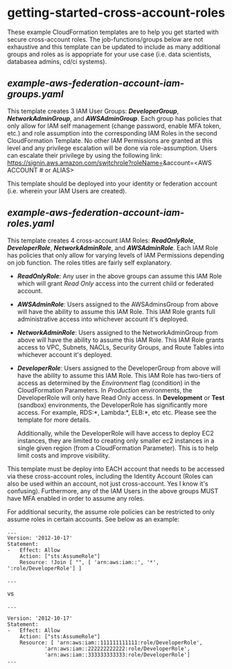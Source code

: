 
# getting-started-cross-account-roles

These example CloudFormation templates are to help you get started with secure cross-account roles. The job-functions/groups below are not exhaustive and this template can be updated to include as many additional groups and roles as is appopriate for your use case (i.e. data scientists, databasea admins, cd/ci systems).
 
## ***example-aws-federation-account-iam-groups.yaml***
  
This template creates 3 IAM User Groups: ***DeveloperGroup***, ***NetworkAdminGroup***, and ***AWSAdminGroup***. Each group has policies that only allow for IAM self management (change password, enable MFA token, etc.) and role assumption into the corresponding IAM Roles in the second CloudFormation Template. No other IAM Permissions are granted at this level and any privilege escalation will be done via role-assumption. Users can escalate their privilege by using the following link: https://signin.aws.amazon.com/switchrole?roleName=<IAM ROLE NAME TO BE ASSUMED>&account=<AWS ACCOUNT # or ALIAS>

  

This template should be deployed into your identity or federation account (i.e. wherein your IAM Users are created).  

## ***example-aws-federation-account-iam-roles.yaml***

This template creates 4 cross-account IAM Roles: ***ReadOnlyRole***, ***DeveloperRole***, ***NetworkAdminRole***, and ***AWSAdminRole***. Each IAM Role has policies that only allow for varying levels of IAM Permissions depending on job function. The roles titles are fairly self explanatory.

* ***ReadOnlyRole***: Any user in the above groups can assume this IAM Role which will grant *Read Only* access into the current child or federated account.

* ***AWSAdminRole***: Users assigned to the AWSAdminsGroup from above will have the ability to assume this IAM Role. This IAM Role grants full administrative access into whichever account it's deployed.

* ***NetworkAdminRole***: Users assigned to the NetworkAdminGroup from above will have the ability to assume this IAM Role. This IAM Role grants access to VPC, Subnets, NACLs, Security Groups, and Route Tables into whichever account it's deployed.

* ***DeveloperRole***: Users assigned to the DeveloperGroup from above will have the ability to assume this IAM Role. This IAM Role has two-tiers of access as determined by the *Environment* flag (condition) in the CloudFormation Parameters. In *Production* environments, the DeveloperRole will only have Read Only access. In **Development** or **Test** (sandbox) environments, the DeveloperRole has significantly more access. For example, RDS:\*, Lambda:\*, ELB:\*, etc etc. Please see the template for more details.

	Additionally, while the DeveloperRole will have access to deploy EC2 instances, they are limited to creating only smaller ec2 instances in a single given region (from a CloudFormation Parameter). This is to help limit costs and improve visibility.

  
  

This template must be deploy into EACH account that needs to be accessed via these cross-account roles, including the Identity Account (Roles can also be used within an account, not just cross-account. Yes I know it's confusing). Furthermore, any of the IAM Users in the above groups MUST have MFA enabled in order to assume any roles.

For additional security, the assume role policies can be restricted to only assume roles in certain accounts. See below as an example:

```
...
Version: '2012-10-17'
Statement:
-  	Effect: Allow
	Action: ["sts:AssumeRole"]
	Resource: !Join [ "", [ 'arn:aws:iam::', '*', ':role/DeveloperRole'] ]

...
```

vs
```
...

Version: '2012-10-17'
Statement:
-	Effect: Allow
	Action: ["sts:AssumeRole"]
	Resource: [ 'arn:aws:iam::111111111111:role/DeveloperRole',
		    'arn:aws:iam::222222222222:role/DeveloperRole',
		    'arn:aws:iam::333333333333:role/DeveloperRole']
...
```
